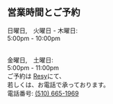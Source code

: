 ## 営業時間とご予約

日曜日,　火曜日 - 木曜日:
<br>
5:00pm - 10:00pm

<br>
金曜日,　土曜日:
<br>
5:00pm - 11:00pm

<br>
ご予約は
<a href="https://resy.com/cities/sf/ippuku">Resy</a>にて、<br>
若しくは、お電話で承っております。<br>
電話番号: <a href="tel:510-665-1969">(510) 665-1969</a>
